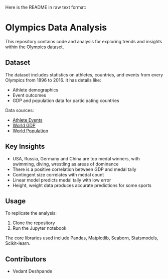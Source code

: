 Here is the README in raw text format:

# Olympics Data Analysis

This repository contains code and analysis for exploring trends and insights within the Olympics dataset.

## Dataset 

The dataset includes statistics on athletes, countries, and events from every Olympics from 1896 to 2016. It has details like:

- Athlete demographics
- Event outcomes 
- GDP and population data for participating countries

Data sources:

- [Athlete Events](https://www.kaggle.com/datasets/heesoo37/120-years-of-olympic-history-athletes-and-results)
- [World GDP](https://www.kaggle.com/datasets/resulcaliskan/countries-gdps)
- [World Population](https://www.kaggle.com/datasets/centurion1986/countries-population)

## Key Insights

- USA, Russia, Germany and China are top medal winners, with swimming, diving, wrestling as areas of dominance
- There is a positive correlation between GDP and medal tally  
- Contingent size correlates with medal count
- Linear model predicts medal tally with low error
- Height, weight data produces accurate predictions for some sports

## Usage

To replicate the analysis:

1. Clone the repository 
2. Run the Jupyter notebook

The core libraries used include Pandas, Matplotlib, Seaborn, Statsmodels, Scikit-learn.

## Contributors 
- Vedant Deshpande
